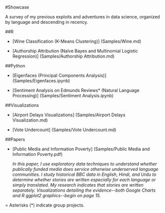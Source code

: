 #Showcase

A survey of my previous exploits and adventures in data science, organized by language and descending in recency. 

##R

* [Wine Classification (K-Means Clustering)] (Samples/Wine.md)

* [Authorship Attribution (Naïve Bayes and Multinomial Logistic Regression)] (Samples/Authorship Attribution.md)

##Python
* [Eigenfaces (Principal Components Analysis)] (Samples/Eigenfaces.ipynb)

* [Sentiment Analysis on Edmunds Reviews* (Natural Language Processing)] (Samples/Sentiment Analysis.ipynb)

##Visualizations
* [Airport Delays Visualizations] (Samples/Airport Delays Visualization.md)

* [Vote Undercount]  (Samples/Vote Undercount.md)

##Papers
* [Public Media and Information Poverty] (Samples/Public Media and Information Poverty.pdf)

  _In this paper, I use exploratory data techniques to understand whether publically funded media does service otherwise underserved language communities. I study historical BBC data in English, Hindi, and Urdu to determine whether stories are written especially for each language or simply translated. My research indicates that stories are written separately. Visualizations detailing the evidence--both Google Charts and R ggplot2 graphics--begin on page 15._
 
 =
 Asterisks (*) indicate group projects. 
